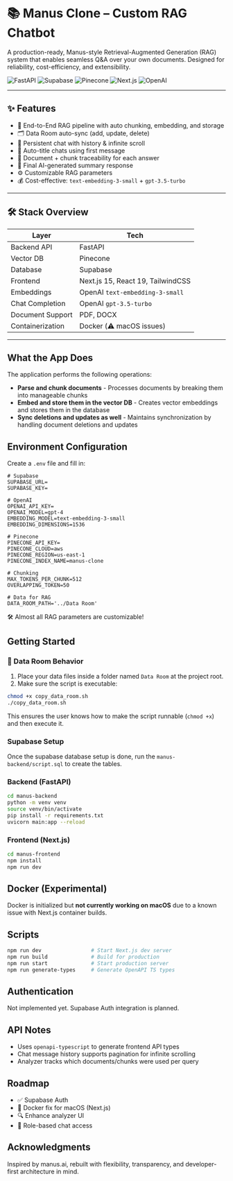 # 📚 Manus Clone – Custom RAG Chatbot

A production-ready, Manus-style Retrieval-Augmented Generation (RAG) system that enables seamless Q&A over your own documents. Designed for reliability, cost-efficiency, and extensibility.

![FastAPI](https://img.shields.io/badge/FastAPI-Backend-green?style=flat-square)
![Supabase](https://img.shields.io/badge/Supabase-DB-blue?style=flat-square)
![Pinecone](https://img.shields.io/badge/Pinecone-Vector%20DB-purple?style=flat-square)
![Next.js](https://img.shields.io/badge/Next.js-Frontend-black?style=flat-square)
![OpenAI](https://img.shields.io/badge/OpenAI-gpt--3.5--turbo-orange?style=flat-square)

---

## ✨ Features

- 🔗 End-to-End RAG pipeline with auto chunking, embedding, and storage
- 🗂️ Data Room auto-sync (add, update, delete)
- 💬 Persistent chat with history & infinite scroll
- 📝 Auto-title chats using first message
- 📄 Document + chunk traceability for each answer
- 🧠 Final AI-generated summary response
- ⚙️ Customizable RAG parameters
- 💰 Cost-effective: `text-embedding-3-small` + `gpt-3.5-turbo`

---

## 🛠️ Stack Overview

| Layer            | Tech                             |
|------------------|----------------------------------|
| Backend API      | FastAPI                          |
| Vector DB        | Pinecone                         |
| Database         | Supabase                         |
| Frontend         | Next.js 15, React 19, TailwindCSS |
| Embeddings       | OpenAI `text-embedding-3-small`  |
| Chat Completion  | OpenAI `gpt-3.5-turbo`            |
| Document Support | PDF, DOCX                         |
| Containerization | Docker (⚠️ macOS issues)         |

---
## What the App Does

The application performs the following operations:

- **Parse and chunk documents** - Processes documents by breaking them into manageable chunks
- **Embed and store them in the vector DB** - Creates vector embeddings and stores them in the database
- **Sync deletions and updates as well** - Maintains synchronization by handling document deletions and updates

## Environment Configuration

Create a `.env` file and fill in:

```env
# Supabase
SUPABASE_URL=
SUPABASE_KEY=

# OpenAI
OPENAI_API_KEY=
OPENAI_MODEL=gpt-4
EMBEDDING_MODEL=text-embedding-3-small
EMBEDDING_DIMENSIONS=1536

# Pinecone
PINECONE_API_KEY=
PINECONE_CLOUD=aws
PINECONE_REGION=us-east-1
PINECONE_INDEX_NAME=manus-clone

# Chunking
MAX_TOKENS_PER_CHUNK=512
OVERLAPPING_TOKEN=50

# Data for RAG
DATA_ROOM_PATH='../Data Room'
```

🛠️ Almost all RAG parameters are customizable!

## Getting Started

### 📁 Data Room Behavior

1. Place your data files inside a folder named `Data Room` at the project root.
2. Make sure the script is executable:

```bash
chmod +x copy_data_room.sh
./copy_data_room.sh
```
This ensures the user knows how to make the script runnable (`chmod +x`) and then execute it.

### Supabase Setup

Once the supabase database setup is done, run the `manus-backend/script.sql` to create the tables.

### Backend (FastAPI)

```bash
cd manus-backend
python -m venv venv
source venv/bin/activate
pip install -r requirements.txt
uvicorn main:app --reload
```

### Frontend (Next.js)

```bash
cd manus-frontend
npm install
npm run dev
```

## Docker (Experimental)

Docker is initialized but **not currently working on macOS** due to a known issue with Next.js container builds.

## Scripts

```bash
npm run dev                # Start Next.js dev server
npm run build              # Build for production
npm run start              # Start production server
npm run generate-types     # Generate OpenAPI TS types
```

## Authentication

Not implemented yet. Supabase Auth integration is planned.

## API Notes

* Uses `openapi-typescript` to generate frontend API types
* Chat message history supports pagination for infinite scrolling
* Analyzer tracks which documents/chunks were used per query

## Roadmap

* ✅ Supabase Auth
* 🧪 Docker fix for macOS (Next.js)
* 🔍 Enhance analyzer UI
* 🧩 Role-based chat access

## Acknowledgments

Inspired by manus.ai, rebuilt with flexibility, transparency, and developer-first architecture in mind.
